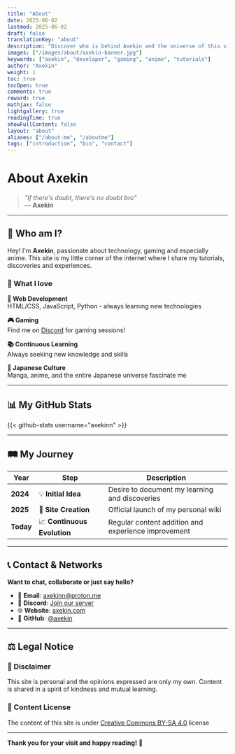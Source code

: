```yaml
---
title: "About"
date: 2025-06-02
lastmod: 2025-06-02
draft: false
translationKey: "about"
description: "Discover who is behind Axekin and the universe of this site"
images: ["/images/about/axekin-banner.jpg"]
keywords: ["axekin", "developer", "gaming", "anime", "tutorials"]
author: "Axekin"
weight: 1
toc: true
tocOpen: true
comments: true
reward: true
mathjax: false
lightgallery: true
readingTime: true
showFullContent: false
layout: "about"
aliases: ["/about-me", "/aboutme"]
tags: ["introduction", "bio", "contact"]
---
```


# About Axekin

> *"If there's doubt, there's no doubt bro"*  
> — **Axekin**

---

## 👋 Who am I?

Hey! I'm **Axekin**, passionate about technology, gaming and especially anime. This site is my little corner of the internet where I share my tutorials, discoveries and experiences.

### 🎯 What I love

**🚀 Web Development**  
HTML/CSS, JavaScript, Python - always learning new technologies

**🎮 Gaming**  
Find me on [Discord](https://discord.gg/axekin) for gaming sessions!

**📚 Continuous Learning**  
Always seeking new knowledge and skills

**🎌 Japanese Culture**  
Manga, anime, and the entire Japanese universe fascinate me

---

## 📊 My GitHub Stats

{{< github-stats username="axekinn" >}}

---

## 🛤️ My Journey

| Year | Step | Description |
|------|------|-------------|
| **2024** | 💡 **Initial Idea** | Desire to document my learning and discoveries |
| **2025** | 🚀 **Site Creation** | Official launch of my personal wiki |
| **Today** | 📈 **Continuous Evolution** | Regular content addition and experience improvement |

---

## 📞 Contact & Networks

**Want to chat, collaborate or just say hello?**

- 📧 **Email**: [axekinn@proton.me](mailto:axekinn@proton.me)
- 💬 **Discord**: [Join our server](https://discord.gg/axekin)
- 🌐 **Website**: [axekin.com](https://axekin.com)
- 🐙 **GitHub**: [@axekin](https://github.com/axekinn)

---

## ⚖️ Legal Notice

### 📝 Disclaimer
This site is personal and the opinions expressed are only my own. Content is shared in a spirit of kindness and mutual learning.

### 📄 Content License
The content of this site is under [Creative Commons BY-SA 4.0](https://creativecommons.org/licenses/by-sa/4.0/) license

---

**Thank you for your visit and happy reading!** 🚀